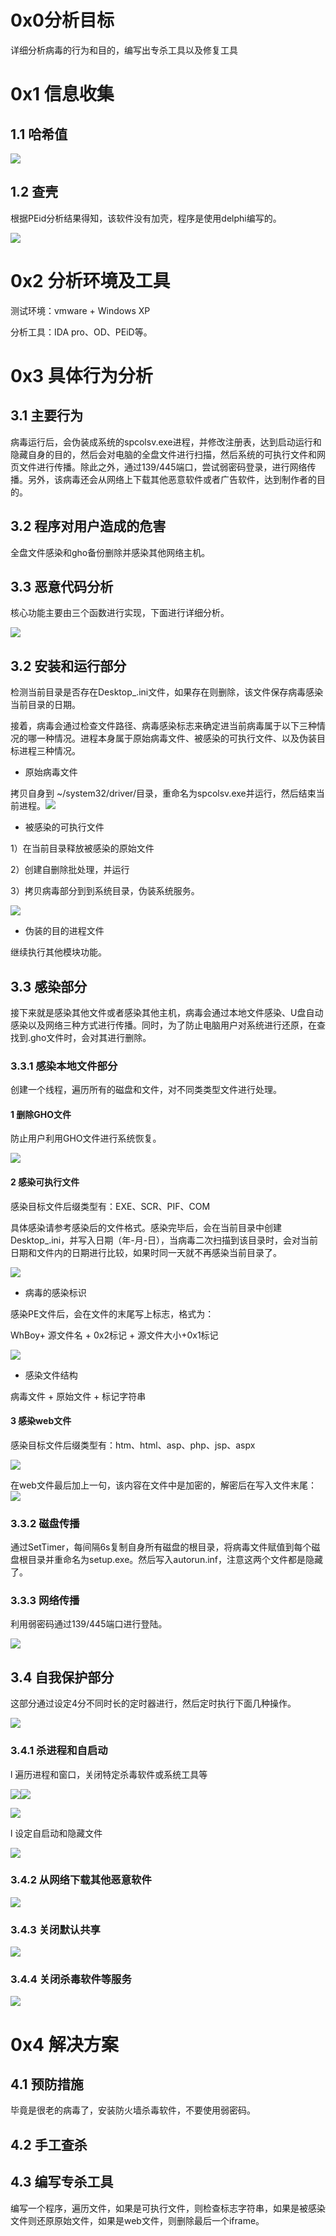 # 0x0分析目标

详细分析病毒的行为和目的，编写出专杀工具以及修复工具

# 0x1 信息收集
## 1.1 哈希值

![](images/wps2024e764c1-82ab-4555-8722-8e7a63c95fd6.jpg) 

## 1.2 查壳

根据PEid分析结果得知，该软件没有加壳，程序是使用delphi编写的。

![](images/wps2109bd9465-4aee-4fd9-835e-9fab7348a190.jpg) 

# 0x2 分析环境及工具

测试环境：vmware + Windows XP

分析工具：IDA pro、OD、PEiD等。


# 0x3 具体行为分析
## 3.1 主要行为

病毒运行后，会伪装成系统的spcolsv.exe进程，并修改注册表，达到启动运行和隐藏自身的目的，然后会对电脑的全盘文件进行扫描，然后系统的可执行文件和网页文件进行传播。除此之外，通过139/445端口，尝试弱密码登录，进行网络传播。另外，该病毒还会从网络上下载其他恶意软件或者广告软件，达到制作者的目的。


## 3.2 程序对用户造成的危害

全盘文件感染和gho备份删除并感染其他网络主机。


## 3.3 恶意代码分析

核心功能主要由三个函数进行实现，下面进行详细分析。

![](images/wps22328a2469-487f-4853-b669-9155c066f5cf.jpg) 

## 3.2 安装和运行部分

检测当前目录是否存在Desktop_.ini文件，如果存在则删除，该文件保存病毒感染当前目录的日期。

接着，病毒会通过检查文件路径、病毒感染标志来确定进当前病毒属于以下三种情况的哪一种情况。进程本身属于原始病毒文件、被感染的可执行文件、以及伪装目标进程三种情况。

- 原始病毒文件

拷贝自身到 ~/system32/driver/目录，重命名为spcolsv.exe并运行，然后结束当前进程。![](images/wps23e2bacaae-0561-4a0c-a411-53b8ce026d66.jpg)

- 被感染的可执行文件

1）在当前目录释放被感染的原始文件

2）创建自删除批处理，并运行

3）拷贝病毒部分到到系统目录，伪装系统服务。

![](images/wps24cd8d2d04-0fb8-494b-96b5-e9d2a38ad143.png) 

- 伪装的目的进程文件

继续执行其他模块功能。

## 3.3 感染部分

接下来就是感染其他文件或者感染其他主机，病毒会通过本地文件感染、U盘自动感染以及网络三种方式进行传播。同时，为了防止电脑用户对系统进行还原，在查找到.gho文件时，会对其进行删除。

### 3.3.1 感染本地文件部分

创建一个线程，遍历所有的磁盘和文件，对不同类类型文件进行处理。

#### 1 删除GHO文件

防止用户利用GHO文件进行系统恢复。

![](images/wps25c86ce8da-59fd-48e5-85f6-fad6a7e09f1b.jpg) 

#### 2 感染可执行文件

感染目标文件后缀类型有：EXE、SCR、PIF、COM

具体感染请参考感染后的文件格式。感染完毕后，会在当前目录中创建Desktop_.ini，并写入日期（年-月-日），当病毒二次扫描到该目录时，会对当前日期和文件内的日期进行比较，如果时同一天就不再感染当前目录了。

![](images/wps2649ada405-87b8-4e42-b73d-f968c5bb4a0b.jpg) 

- 病毒的感染标识

感染PE文件后，会在文件的末尾写上标志，格式为：

WhBoy+ 源文件名 + 0x2标记 + 源文件大小+0x1标记

![](images/wps27d0a8cbc8-6735-42bb-b852-b6e6ec82c3e8.png) 

- 感染文件结构

病毒文件 + 原始文件 + 标记字符串

#### 3 感染web文件

感染目标文件后缀类型有：htm、html、asp、php、jsp、aspx

![](images/wps281301d590-867e-4220-8d85-0e5fe79b2655.jpg) 

在web文件最后加上一句，该内容在文件中是加密的，解密后在写入文件末尾：![](images/wps29ecb7434d-475b-4365-9aa0-67a6f8719356.png)

### 3.3.2 磁盘传播

通过SetTimer，每间隔6s复制自身所有磁盘的根目录，将病毒文件赋值到每个磁盘根目录并重命名为setup.exe。然后写入autorun.inf，注意这两个文件都是隐藏了。

### 3.3.3 网络传播

利用弱密码通过139/445端口进行登陆。

![](images/wps30480a50db-2613-4ffd-a8ef-0f83dff5714b.jpg) 

## 3.4 自我保护部分

这部分通过设定4分不同时长的定时器进行，然后定时执行下面几种操作。

![](images/wps31b5233315-12ce-49c0-bfef-5beb2ecb5ef7.jpg) 

### 3.4.1 杀进程和自启动

l 遍历进程和窗口，关闭特定杀毒软件或系统工具等

![](images/wps3248e81d5f-3f7a-41b7-9c04-42986e02cc00.jpg)![](images/wps33f890421a-adb3-4db6-a000-ac1524c26a12.jpg) 

![](images/wps34e30f58cb-964a-4fac-8d94-be193b9362e8.jpg) 

l 设定自启动和隐藏文件

![](images/wps3579082f90-9afa-4038-9368-92a8a17de35e.jpg) 

### 3.4.2 从网络下载其他恶意软件

![](images/wps3646e8febb-5f04-4c27-8037-6f6b7bf6c6be.jpg) 

### 3.4.3 关闭默认共享

![](images/wps372820322b-2be0-4763-b2dd-3ab3d73cc4ec.png) 

### 3.4.4 关闭杀毒软件等服务

![](images/wps383255b1cc-21f2-4b47-9b5b-99035241300c.jpg) 

# 0x4 解决方案
## 4.1 预防措施

毕竟是很老的病毒了，安装防火墙杀毒软件，不要使用弱密码。

## 4.2 手工查杀

## 4.3 编写专杀工具

编写一个程序，遍历文件，如果是可执行文件，则检查标志字符串，如果是被感染文件则还原原始文件，如果是web文件，则删除最后一个iframe。